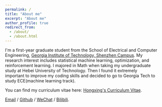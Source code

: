 ```yaml
---
permalink: /
title: "About me"
excerpt: "About me"
author_profile: true
redirect_from: 
  - /about/
  - /about.html
---
```


I'm a first-year graduate student from the School of Electrical and Computer Engineering, [Georgia Institute of Technology, Shenzhen Campus](https://www/gatech.edu). My research interest includes statistical machine learning, optimization, and reinforcement learning. I majored in Math when taking my undergraduate study at Hebei University of Technology. Then I found it extremely important to improve my coding skills and decided to go to Georgia Tech to study ECE(machine learning track).

You can find my curriculum vitae here: [Hongxing's Curriculum Vitae](../files/cv.pdf).

[Email](hjiang357@gatech.edu) / [Github](https://github.com/resteven) / [WeChat](../images/wechat.jpg) / [Bilibili](https://b23.tv/oiQb2i7).

